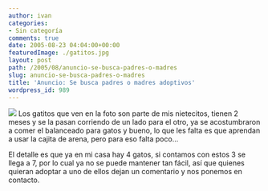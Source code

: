 ```yaml
---
author: ivan
categories:
- Sin categoría
comments: true
date: 2005-08-23 04:04:00+00:00
featuredImage: ./gatitos.jpg
layout: post
path: /2005/08/anuncio-se-busca-padres-o-madres
slug: anuncio-se-busca-padres-o-madres
title: 'Anuncio: Se busca padres o madres adoptivos'
wordpress_id: 989
---
```


[![](https://photos1.blogger.com/blogger/5311/455/320/gatitos.jpg)](https://photos1.blogger.com/blogger/5311/455/1600/gatitos.jpg)
Los gatitos que ven en la foto son parte de mis nietecitos, tienen 2 meses y se la pasan corriendo de un lado para el otro, ya se acostumbraron a comer el balanceado para gatos y bueno, lo que les falta es que aprendan a usar la cajita de arena, pero para eso falta poco...

El detalle es que ya en mi casa hay 4 gatos, si contamos con estos 3 se llega a 7, por lo cual ya no se puede mantener tan fácil, así que quienes quieran adoptar a uno de ellos dejan un comentario y nos ponemos en contacto.
